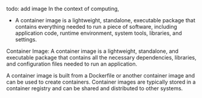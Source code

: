 todo: add image
In the context of computing,
- A container image is a lightweight, standalone, executable package that contains everything needed to run a piece of software, including application code, runtime environment, system tools, libraries, and settings. 


Container Image: A container image is a lightweight, standalone, and executable package that contains all the necessary dependencies, libraries, and configuration files needed to run an application. 

A container image is built from a Dockerfile or another container image and can be used to create containers. Container images are typically stored in a container registry and can be shared and distributed to other systems.